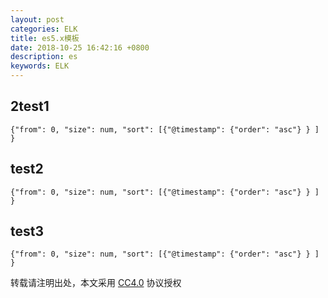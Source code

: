 ```yaml
---
layout: post
categories: ELK
title: es5.x模板
date: 2018-10-25 16:42:16 +0800
description: es
keywords: ELK
---
```


## 2test1

```
{"from": 0, "size": num, "sort": [{"@timestamp": {"order": "asc"} } ] }

```

## test2

```
{"from": 0, "size": num, "sort": [{"@timestamp": {"order": "asc"} } ] }

```

## test3

```
{"from": 0, "size": num, "sort": [{"@timestamp": {"order": "asc"} } ] }

```

转载请注明出处，本文采用 [CC4.0](http://creativecommons.org/licenses/by-nc-nd/4.0/) 协议授权
